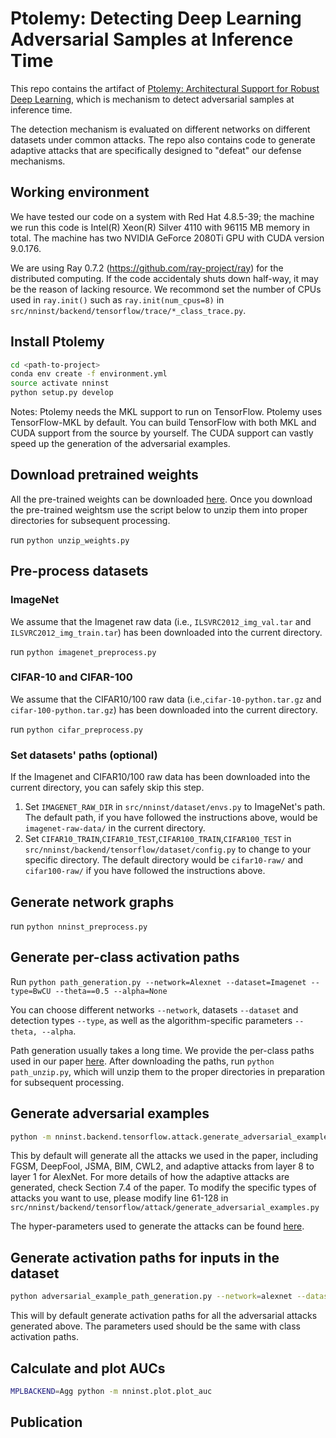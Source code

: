 # Ptolemy: Detecting Deep Learning Adversarial Samples at Inference Time

This repo contains the artifact of [Ptolemy: Architectural Support for Robust Deep Learning](https://www.cs.rochester.edu/horizon/pubs/micro20-ptolemy.pdf), which is mechanism to detect adversarial samples at inference time.

The detection mechanism is evaluated on different networks on different datasets under common attacks. The repo also contains code to generate adaptive attacks that are specifically designed to "defeat" our defense mechanisms.

## Working environment
We have tested our code on a system with Red Hat 4.8.5-39; the machine we run this code is Intel(R) Xeon(R) Silver 4110 with 96115 MB memory in total. The machine has two NVIDIA GeForce 2080Ti GPU with CUDA version 9.0.176. 

We are using Ray 0.7.2 (https://github.com/ray-project/ray) for the distributed computing. If the code accidentaly shuts down half-way, it may be the reason of lacking resource. We recommond set the number of CPUs used in `ray.init()` such as `ray.init(num_cpus=8)` in `src/nninst/backend/tensorflow/trace/*_class_trace.py`.  

## Install Ptolemy

```bash
cd <path-to-project>
conda env create -f environment.yml
source activate nninst
python setup.py develop
```

Notes: Ptolemy needs the MKL support to run on TensorFlow.
Ptolemy uses TensorFlow-MKL by default.
You can build TensorFlow with both MKL and CUDA support from the source by yourself.
The CUDA support can vastly speed up the generation of the adversarial examples.

## Download pretrained weights

All the pre-trained weights can be downloaded [here](https://drive.google.com/drive/folders/1g-Lq50TBrxQiuH6dM-ZHwfT9akqT185g?usp=sharing). Once you download the pre-trained weightsm use the script below to unzip them into proper directories for subsequent processing.

run `python unzip_weights.py`

## Pre-process datasets

### ImageNet
We assume that the Imagenet raw data (i.e., `ILSVRC2012_img_val.tar` and `ILSVRC2012_img_train.tar`) has been downloaded into the current directory. 

run `python imagenet_preprocess.py`

### CIFAR-10 and CIFAR-100

We assume that the CIFAR10/100 raw data (i.e.,`cifar-10-python.tar.gz` and `cifar-100-python.tar.gz`) has been downloaded into the current directory. 

run `python cifar_preprocess.py`

### Set datasets' paths (optional)

If the Imagenet and CIFAR10/100 raw data has been downloaded into the current directory, you can safely skip this step.

1. Set `IMAGENET_RAW_DIR` in `src/nninst/dataset/envs.py` to ImageNet's path. The default path, if you have followed the instructions above, would be `imagenet-raw-data/` in the current directory.
2. Set `CIFAR10_TRAIN`,`CIFAR10_TEST`,`CIFAR100_TRAIN`,`CIFAR100_TEST` in `src/nninst/backend/tensorflow/dataset/config.py` to change to your specific directory. The default directory would be `cifar10-raw/` and `cifar100-raw/` if you have followed the instructions above.

## Generate network graphs

run `python nninst_preprocess.py`

## Generate per-class activation paths

Run `python path_generation.py --network=Alexnet --dataset=Imagenet --type=BwCU --theta==0.5 --alpha=None`

You can choose different networks `--network`, datasets `--dataset` and detection types `--type`, as well as the algorithm-specific parameters `--theta, --alpha`.

Path generation usually takes a long time. We provide the per-class paths used in our paper [here](https://drive.google.com/drive/folders/1OhqLkEDvn4X2CLBSpKtQdMRU4XxaFnB6?usp=sharing). After downloading the paths, run `python path_unzip.py`, which will unzip them to the proper directories in preparation for subsequent processing.

## Generate adversarial examples

```bash
python -m nninst.backend.tensorflow.attack.generate_adversarial_examples
```
This by default will generate all the attacks we used in the paper, including FGSM, DeepFool, JSMA, BIM, CWL2, and adaptive attacks from layer 8 to layer 1 for AlexNet. For more details of how the adaptive attacks are generated, check Section 7.4 of the paper. To modify the specific types of attacks you want to use, please modify line 61-128 in `src/nninst/backend/tensorflow/attack/generate_adversarial_examples.py`

The hyper-parameters used to generate the attacks can be found [here](https://github.com/Ptolemy-sw/Ptolemy/blob/master/src/nninst/backend/tensorflow/attack/hyperparameters.md).

## Generate activation paths for inputs in the dataset

```bash
python adversarial_example_path_generation.py --network=alexnet --dataset=imagenet --type=BwCU --theta==0.5 --alpha=None
```
This will by default generate activation paths for all the adversarial attacks generated above. The parameters used should be the same with class activation paths.

## Calculate and plot AUCs

```bash
MPLBACKEND=Agg python -m nninst.plot.plot_auc
```

## Publication
